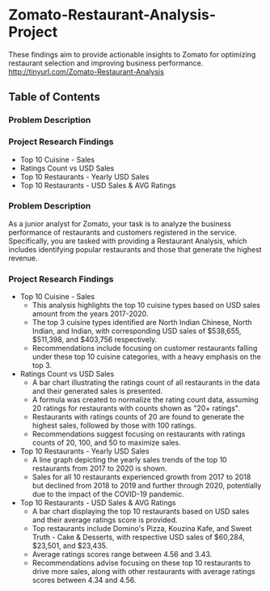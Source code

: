 # Zomato-Restaurant-Analysis-Project
These findings aim to provide actionable insights to Zomato for optimizing restaurant selection and improving business performance.
http://tinyurl.com/Zomato-Restaurant-Analysis
## Table of Contents
### Problem Description
### Project Research Findings
* Top 10 Cuisine - Sales
* Ratings Count vs USD Sales
* Top 10 Restaurants - Yearly USD Sales
* Top 10 Restaurants - USD Sales & AVG Ratings


### Problem Description
As a junior analyst for Zomato, your task is to analyze the business performance of restaurants and customers registered in the service. Specifically, you are tasked with providing a Restaurant Analysis, which includes identifying popular restaurants and those that generate the highest revenue.

### Project Research Findings
* Top 10 Cuisine - Sales
  * This analysis highlights the top 10 cuisine types based on USD sales amount from the years 2017-2020.
  * The top 3 cuisine types identified are North Indian Chinese, North Indian, and Indian, with corresponding USD sales of $538,655, $511,398, and $403,756 respectively.
  * Recommendations include focusing on customer restaurants falling under these top 10 cuisine categories, with a heavy emphasis on the top 3.
* Ratings Count vs USD Sales
  * A bar chart illustrating the ratings count of all restaurants in the data and their generated sales is presented.
  * A formula was created to normalize the rating count data, assuming 20 ratings for restaurants with counts shown as "20+ ratings".
  * Restaurants with ratings counts of 20 are found to generate the highest sales, followed by those with 100 ratings.
  * Recommendations suggest focusing on restaurants with ratings counts of 20, 100, and 50 to maximize sales.
* Top 10 Restaurants - Yearly USD Sales
  * A line graph depicting the yearly sales trends of the top 10 restaurants from 2017 to 2020 is shown.
  * Sales for all 10 restaurants experienced growth from 2017 to 2018 but declined from 2018 to 2019 and further through 2020, potentially due to the impact of the COVID-19 pandemic.
* Top 10 Restaurants - USD Sales & AVG Ratings
  * A bar chart displaying the top 10 restaurants based on USD sales and their average ratings score is provided.
  * Top restaurants include Domino's Pizza, Kouzina Kafe, and Sweet Truth - Cake & Desserts, with respective USD sales of $60,284, $23,501, and $23,435.
  * Average ratings scores range between 4.56 and 3.43.
  * Recommendations advise focusing on these top 10 restaurants to drive more sales, along with other restaurants with average ratings scores between 4.34 and 4.56.





